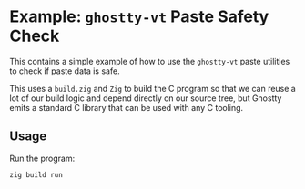 # Example: `ghostty-vt` Paste Safety Check

This contains a simple example of how to use the `ghostty-vt` paste
utilities to check if paste data is safe.

This uses a `build.zig` and `Zig` to build the C program so that we
can reuse a lot of our build logic and depend directly on our source
tree, but Ghostty emits a standard C library that can be used with any
C tooling.

## Usage

Run the program:

```shell-session
zig build run
```
